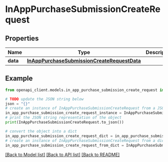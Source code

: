 # InAppPurchaseSubmissionCreateRequest


## Properties

Name | Type | Description | Notes
------------ | ------------- | ------------- | -------------
**data** | [**InAppPurchaseSubmissionCreateRequestData**](InAppPurchaseSubmissionCreateRequestData.md) |  | 

## Example

```python
from openapi_client.models.in_app_purchase_submission_create_request import InAppPurchaseSubmissionCreateRequest

# TODO update the JSON string below
json = "{}"
# create an instance of InAppPurchaseSubmissionCreateRequest from a JSON string
in_app_purchase_submission_create_request_instance = InAppPurchaseSubmissionCreateRequest.from_json(json)
# print the JSON string representation of the object
print(InAppPurchaseSubmissionCreateRequest.to_json())

# convert the object into a dict
in_app_purchase_submission_create_request_dict = in_app_purchase_submission_create_request_instance.to_dict()
# create an instance of InAppPurchaseSubmissionCreateRequest from a dict
in_app_purchase_submission_create_request_from_dict = InAppPurchaseSubmissionCreateRequest.from_dict(in_app_purchase_submission_create_request_dict)
```
[[Back to Model list]](../README.md#documentation-for-models) [[Back to API list]](../README.md#documentation-for-api-endpoints) [[Back to README]](../README.md)


